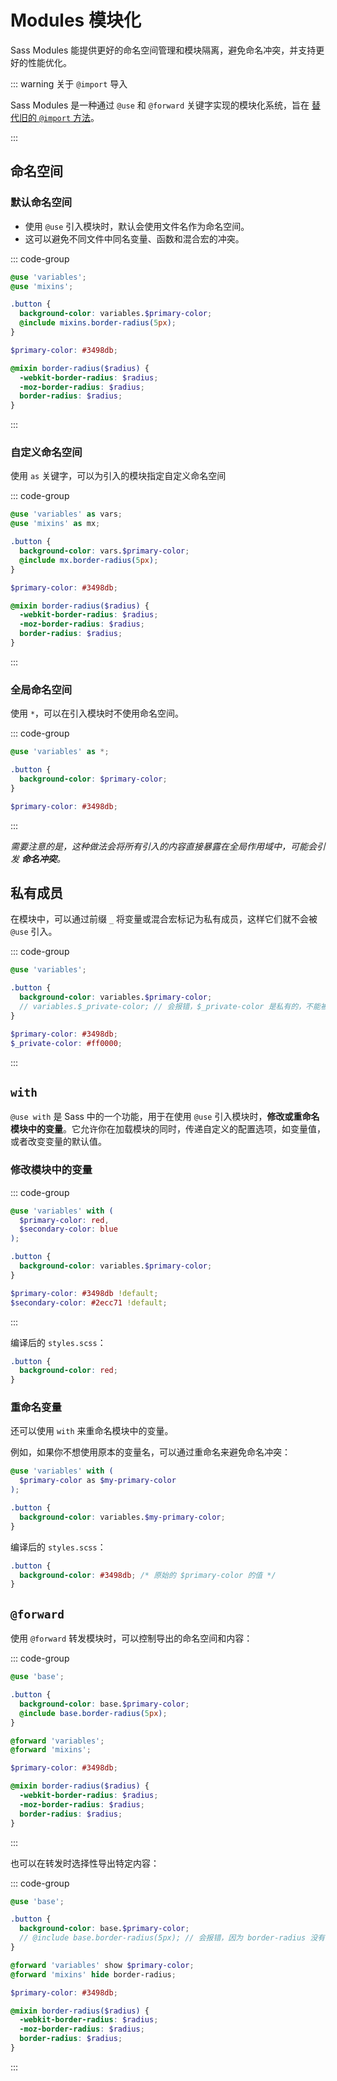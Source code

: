 # Modules 模块化

Sass Modules 能提供更好的命名空间管理和模块隔离，避免命名冲突，并支持更好的性能优化。

::: warning 关于 `@import` 导入

Sass Modules 是一种通过 `@use` 和 `@forward` 关键字实现的模块化系统，旨在 [替代旧的 `@import` 方法](https://sass-lang.com/documentation/at-rules/import/)。

:::

## 命名空间

### 默认命名空间

- 使用 `@use` 引入模块时，默认会使用文件名作为命名空间。
- 这可以避免不同文件中同名变量、函数和混合宏的冲突。

::: code-group

```scss [styles.scss]
@use 'variables';
@use 'mixins';

.button {
  background-color: variables.$primary-color;
  @include mixins.border-radius(5px);
}
```

```scss [_variables.scss]
$primary-color: #3498db;
```

```scss [_mixins.scss]
@mixin border-radius($radius) {
  -webkit-border-radius: $radius;
  -moz-border-radius: $radius;
  border-radius: $radius;
}
```

:::

### 自定义命名空间

使用 `as` 关键字，可以为引入的模块指定自定义命名空间

::: code-group

```scss [styles.scss]
@use 'variables' as vars;
@use 'mixins' as mx;

.button {
  background-color: vars.$primary-color;
  @include mx.border-radius(5px);
}
```

```scss [_variables.scss]
$primary-color: #3498db;
```

```scss [_mixins.scss]
@mixin border-radius($radius) {
  -webkit-border-radius: $radius;
  -moz-border-radius: $radius;
  border-radius: $radius;
}
```

:::

### 全局命名空间

使用 `*`，可以在引入模块时不使用命名空间。

::: code-group

```scss [styles.scss]
@use 'variables' as *;

.button {
  background-color: $primary-color;
}
```

```scss [_variables.scss]
$primary-color: #3498db;
```

:::

_需要注意的是，这种做法会将所有引入的内容直接暴露在全局作用域中，可能会引发 **命名冲突**。_

## 私有成员

在模块中，可以通过前缀 `_` 将变量或混合宏标记为私有成员，这样它们就不会被 `@use` 引入。

::: code-group

```scss [styles.scss]
@use 'variables';

.button {
  background-color: variables.$primary-color;
  // variables.$_private-color; // 会报错，$_private-color 是私有的，不能被访问
}
```

```scss [_variables.scss]
$primary-color: #3498db;
$_private-color: #ff0000;
```

:::

## `with`

`@use with` 是 Sass 中的一个功能，用于在使用 `@use` 引入模块时，**修改或重命名模块中的变量**。它允许你在加载模块的同时，传递自定义的配置选项，如变量值，或者改变变量的默认值。

### 修改模块中的变量

::: code-group

```scss [styles.scss]
@use 'variables' with (
  $primary-color: red,
  $secondary-color: blue
);

.button {
  background-color: variables.$primary-color;
}
```

```scss [_variables.scss]
$primary-color: #3498db !default;
$secondary-color: #2ecc71 !default;
```

:::

编译后的 `styles.scss`：

```css
.button {
  background-color: red;
}
```

### 重命名变量

还可以使用 `with` 来重命名模块中的变量。

例如，如果你不想使用原本的变量名，可以通过重命名来避免命名冲突：

```scss [styles.scss]
@use 'variables' with (
  $primary-color as $my-primary-color
);

.button {
  background-color: variables.$my-primary-color;
}
```

编译后的 `styles.scss`：

```scss
.button {
  background-color: #3498db; /* 原始的 $primary-color 的值 */
}
```

## `@forward`

使用 `@forward` 转发模块时，可以控制导出的命名空间和内容：

::: code-group

```scss [styles.scss]
@use 'base';

.button {
  background-color: base.$primary-color;
  @include base.border-radius(5px);
}
```

```scss [_base.scss]
@forward 'variables';
@forward 'mixins';
```

```scss [_variables.scss]
$primary-color: #3498db;
```

```scss [_mixins.scss]
@mixin border-radius($radius) {
  -webkit-border-radius: $radius;
  -moz-border-radius: $radius;
  border-radius: $radius;
}
```

:::

也可以在转发时选择性导出特定内容：

::: code-group

```scss [styles.scss]
@use 'base';

.button {
  background-color: base.$primary-color;
  // @include base.border-radius(5px); // 会报错，因为 border-radius 没有被转发
}
```

```scss [_base.scss]
@forward 'variables' show $primary-color;
@forward 'mixins' hide border-radius;
```

```scss [_variables.scss]
$primary-color: #3498db;
```

```scss [_mixins.scss]
@mixin border-radius($radius) {
  -webkit-border-radius: $radius;
  -moz-border-radius: $radius;
  border-radius: $radius;
}
```

:::
